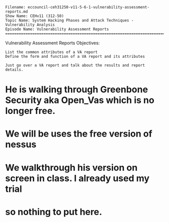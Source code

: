    Filename: eccouncil-ceh31250-v11-5-6-1-vulnerability-assessment-reports.md
    Show Name: CEHv11 (312-50)
    Topic Name: System Hacking Phases and Attack Techniques - Vulnerability Analysis
    Episode Name: Vulnerability Assessment Reports ================================================================================

Vulnerability Assessment Reports
Objectives:

    List the common attributes of a VA report
    Define the form and function of a VA report and its attributes

    Just go over a VA report and talk about the results and report details.


# He is walking through Greenbone Security aka Open_Vas which is no longer free.
#  We will be uses the free version of nessus
#  We walkthrough his version on screen in class. I already used my trial
# so nothing to put here.
